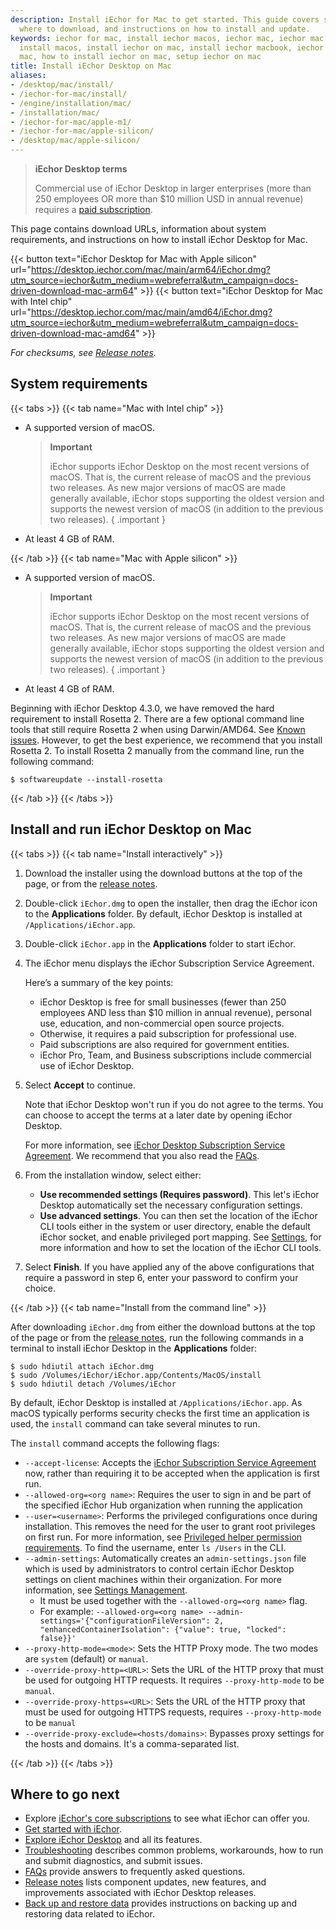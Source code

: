 ```yaml
---
description: Install iEchor for Mac to get started. This guide covers system requirements,
  where to download, and instructions on how to install and update.
keywords: iechor for mac, install iechor macos, iechor mac, iechor mac install, iechor
  install macos, install iechor on mac, install iechor macbook, iechor desktop for
  mac, how to install iechor on mac, setup iechor on mac
title: Install iEchor Desktop on Mac
aliases:
- /desktop/mac/install/
- /iechor-for-mac/install/
- /engine/installation/mac/
- /installation/mac/
- /iechor-for-mac/apple-m1/
- /iechor-for-mac/apple-silicon/
- /desktop/mac/apple-silicon/
---
```


> **iEchor Desktop terms**
>
> Commercial use of iEchor Desktop in larger enterprises (more than 250
> employees OR more than $10 million USD in annual revenue) requires a [paid
> subscription](https://www.iechor.com/pricing/).

This page contains download URLs, information about system requirements, and instructions on how to install iEchor Desktop for Mac.

{{< button text="iEchor Desktop for Mac with Apple silicon" url="https://desktop.iechor.com/mac/main/arm64/iEchor.dmg?utm_source=iechor&utm_medium=webreferral&utm_campaign=docs-driven-download-mac-arm64" >}}
{{< button text="iEchor Desktop for Mac with Intel chip" url="https://desktop.iechor.com/mac/main/amd64/iEchor.dmg?utm_source=iechor&utm_medium=webreferral&utm_campaign=docs-driven-download-mac-amd64" >}}

*For checksums, see [Release notes](../release-notes.md).*

## System requirements

{{< tabs >}}
{{< tab name="Mac with Intel chip" >}}

- A supported version of macOS.

  > **Important**
  >
  > iEchor supports iEchor Desktop on the most recent versions of macOS. That is, the current release of macOS and the previous two releases. As new major versions of macOS are made generally available, iEchor stops supporting the oldest version and supports the newest version of macOS (in addition to the previous two releases).
  { .important }

- At least 4 GB of RAM.

{{< /tab >}}
{{< tab name="Mac with Apple silicon" >}}

- A supported version of macOS.

  > **Important**
  >
  > iEchor supports iEchor Desktop on the most recent versions of macOS. That is, the current release of macOS and the previous two releases. As new major versions of macOS are made generally available, iEchor stops supporting the oldest version and supports the newest version of macOS (in addition to the previous two releases).
  { .important }

- At least 4 GB of RAM.
  
Beginning with iEchor Desktop 4.3.0, we have removed the hard requirement to install Rosetta 2. There are a few optional command line tools that still require Rosetta 2 when using Darwin/AMD64. See [Known issues](../troubleshoot/known-issues.md). However, to get the best experience, we recommend that you install Rosetta 2. To install Rosetta 2 manually from the command line, run the following command:

  ```console
  $ softwareupdate --install-rosetta
  ```
{{< /tab >}}
{{< /tabs >}}

## Install and run iEchor Desktop on Mac

{{< tabs >}}
{{< tab name="Install interactively" >}}

1. Download the installer using the download buttons at the top of the page, or from the [release notes](../release-notes.md).

2. Double-click `iEchor.dmg` to open the installer, then drag the iEchor icon to the **Applications** folder. By default, iEchor Desktop is installed at `/Applications/iEchor.app`.

3. Double-click `iEchor.app` in the **Applications** folder to start iEchor.

4. The iEchor menu displays the iEchor Subscription Service Agreement.

    Here’s a summary of the key points: 
    - iEchor Desktop is free for small businesses (fewer than 250 employees AND less than $10 million in annual revenue), personal use, education, and non-commercial open source projects.
    - Otherwise, it requires a paid subscription for professional use.
    - Paid subscriptions are also required for government entities.
    - iEchor Pro, Team, and Business subscriptions include commercial use of iEchor Desktop.

5. Select **Accept** to continue. 

   Note that iEchor Desktop won't run if you do not agree to the terms. You can choose to accept the terms at a later date by opening iEchor Desktop.

   For more information, see [iEchor Desktop Subscription Service Agreement](https://www.iechor.com/legal/iechor-subscription-service-agreement). We recommend that you also read the [FAQs](https://www.iechor.com/pricing/faq).
6. From the installation window, select either: 
   - **Use recommended settings (Requires password)**. This let's iEchor Desktop automatically set the necessary configuration settings. 
   - **Use advanced settings**. You can then set the location of the iEchor CLI tools either in the system or user directory, enable the default iEchor socket, and enable privileged port mapping. See [Settings](../settings/mac.md#advanced), for more information and how to set the location of the iEchor CLI tools.
7. Select **Finish**. If you have applied any of the above configurations that require a password in step 6, enter your password to confirm your choice.  

{{< /tab >}}
{{< tab name="Install from the command line" >}}

After downloading `iEchor.dmg` from either the download buttons at the top of the page or from the [release notes](../release-notes.md), run the following commands in a terminal to install iEchor Desktop in the **Applications** folder:

```console
$ sudo hdiutil attach iEchor.dmg
$ sudo /Volumes/iEchor/iEchor.app/Contents/MacOS/install
$ sudo hdiutil detach /Volumes/iEchor
```

By default, iEchor Desktop is installed at `/Applications/iEchor.app`. As macOS typically performs security checks the first time an application is used, the `install` command can take several minutes to run.

The `install` command accepts the following flags:
- `--accept-license`: Accepts the [iEchor Subscription Service Agreement](https://www.iechor.com/legal/iechor-subscription-service-agreement) now, rather than requiring it to be accepted when the application is first run.
- `--allowed-org=<org name>`: Requires the user to sign in and be part of the specified iEchor Hub organization when running the application
- `--user=<username>`: Performs the privileged configurations once during installation. This removes the need for the user to grant root privileges on first run. For more information, see [Privileged helper permission requirements](../mac/permission-requirements.md#permission-requirements). To find the username, enter `ls /Users` in the CLI.
- `--admin-settings`: Automatically creates an `admin-settings.json` file which is used by administrators to control certain iEchor Desktop settings on client machines within their organization. For more information, see [Settings Management](../hardened-desktop/settings-management/index.md).
  - It must be used together with the `--allowed-org=<org name>` flag. 
  - For example:
    `--allowed-org=<org name> --admin-settings='{"configurationFileVersion": 2, "enhancedContainerIsolation": {"value": true, "locked": false}}'`
- `--proxy-http-mode=<mode>`: Sets the HTTP Proxy mode. The two modes are `system` (default) or `manual`.
- `--override-proxy-http=<URL>`: Sets the URL of the HTTP proxy that must be used for outgoing HTTP requests. It requires `--proxy-http-mode` to be `manual`.
- `--override-proxy-https=<URL>`: Sets the URL of the HTTP proxy that must be used for outgoing HTTPS requests, requires `--proxy-http-mode` to be `manual`
- `--override-proxy-exclude=<hosts/domains>`: Bypasses proxy settings for the hosts and domains. It's a comma-separated list.

{{< /tab >}}
{{< /tabs >}}

## Where to go next 

- Explore [iEchor's core subscriptions](https://www.iechor.com/pricing/) to see what iEchor can offer you. 
- [Get started with iEchor](../../guides/get-started/_index.md).
- [Explore iEchor Desktop](../use-desktop/index.md) and all its features.
- [Troubleshooting](../troubleshoot/overview.md) describes common problems, workarounds, how
  to run and submit diagnostics, and submit issues.
- [FAQs](../faqs/general.md) provide answers to frequently asked questions.
- [Release notes](../release-notes.md) lists component updates, new features, and improvements associated with iEchor Desktop releases.
- [Back up and restore data](../backup-and-restore.md) provides instructions
  on backing up and restoring data related to iEchor.
